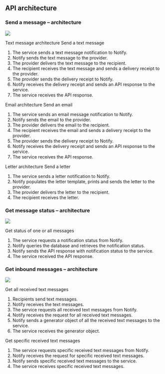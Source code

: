 ## API architecture

### Send a message – architecture

![](documentation/images/notify-send-a-message.png)

Text message architecture
Send a text message
1. The service sends a text message notification to Notify.
1. Notify sends the text message to the provider.
1. The provider delivers the text message to the recipient.
1. The recipient receives the text message and sends a delivery receipt to the provider.
1. The provider sends the delivery receipt to Notify.
1. Notify receives the delivery receipt and sends an API response to the service.
1. The service receives the API response.

Email architecture
Send an email

1. The service sends an email message notification to Notify.
1. Notify sends the email to the provider.
1. The provider delivers the email to the recipient.
1. The recipient receives the email and sends a delivery receipt to the provider.
1. The provider sends the delivery receipt to Notify.
1. Notify receives the delivery receipt and sends an API response to the service.
1. The service receives the API response.

Letter architecture
Send a letter

1. The service sends a letter notification to Notify.
1. Notify populates the letter template, prints and sends the letter to the provider.
1. The provider delivers the letter to the recipient.
1. The recipient receives the letter.

### Get message status – architecture

![](documentation/images/notify-get-message-status.png)

Get status of one or all messages
1. The service requests a notification status from Notify.
1. Notify queries the database and retrieves the notification status.
1. Notify sends the API response with notification status to the service.
1. The service received the API response.

### Get inbound messages – architecture

![](documentation/images/notify-get-inbound-messages.png)

Get all received text messages
1. Recipients send text messages.
1. Notify receives the text messages.
1. The service requests all received text messages from Notify.
1. Notify receives the request for all received text messages.
1. Notify sends a generator object of all the received text messages to the service.
1. The service receives the generator object.

Get specific received text messages
1. The service requests specific received text messages from Notify.
1. Notify receives the request for specific received text messages.
1. Notify sends specific received text messages to the service.
1. The service receives specific received text messages.
